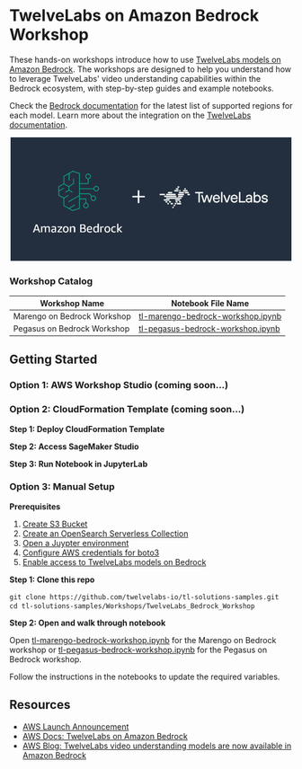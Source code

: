 # TwelveLabs on Amazon Bedrock Workshop

These hands-on workshops introduce how to use [TwelveLabs models on Amazon Bedrock](https://aws.amazon.com/bedrock/twelvelabs/). The workshops are designed to help you understand how to leverage TwelveLabs' video understanding capabilities within the Bedrock ecosystem, with step-by-step guides and example notebooks.

Check the [Bedrock documentation](https://docs.aws.amazon.com/bedrock/latest/userguide/models-regions.html) for the latest list of supported regions for each model. Learn more about the integration on the [TwelveLabs documentation](https://docs.twelvelabs.io/v1.3/docs/cloud-partner-integrations/amazon-bedrock).

<p align="center">
  <img src="twelvelabs-bedrock.png" alt="TwelveLabs on Amazon Bedrock" width="500"/>
</p>


### Workshop Catalog
| Workshop Name               | Notebook File Name                                               |
|-----------------------------|------------------------------------------------------------------|
| Marengo on Bedrock Workshop | [tl-marengo-bedrock-workshop.ipynb](tl-marengo-bedrock-workshop.ipynb) |
| Pegasus on Bedrock Workshop | [tl-pegasus-bedrock-workshop.ipynb](tl-pegasus-bedrock-workshop.ipynb) |

## Getting Started

### Option 1: AWS Workshop Studio (coming soon...)

### Option 2: CloudFormation Template (coming soon...)
**Step 1: Deploy CloudFormation Template**

**Step 2: Access SageMaker Studio**

**Step 3: Run Notebook in JupyterLab**

### Option 3: Manual Setup

**Prerequisites**
1. [Create S3 Bucket](https://docs.aws.amazon.com/AmazonS3/latest/userguide/create-bucket-overview.html)
2. [Create an OpenSearch Serverless Collection](https://docs.aws.amazon.com/opensearch-service/latest/developerguide/serverless-manage.html)
3. [Open a Juypter environment](https://jupyter.org/install)
4. [Configure AWS credentials for boto3](https://boto3.amazonaws.com/v1/documentation/api/latest/guide/credentials.html)
5. [Enable access to TwelveLabs models on Bedrock](https://docs.aws.amazon.com/bedrock/latest/userguide/model-access-modify.html)

**Step 1: Clone this repo**

```
git clone https://github.com/twelvelabs-io/tl-solutions-samples.git
cd tl-solutions-samples/Workshops/TwelveLabs_Bedrock_Workshop
```

**Step 2: Open and walk through notebook**

Open [tl-marengo-bedrock-workshop.ipynb](tl-marengo-bedrock-workshop.ipynb) for the Marengo on Bedrock workshop or [tl-pegasus-bedrock-workshop.ipynb](tl-pegasus-bedrock-workshop.ipynb) for the Pegasus on Bedrock workshop.

Follow the instructions in the notebooks to update the required variables.

## Resources
- [AWS Launch Announcement](https://aws.amazon.com/about-aws/whats-new/2025/07/twelvelabs-models-fully-managed-amazon-bedrock/)
- [AWS Docs: TwelveLabs on Amazon Bedrock](https://docs.aws.amazon.com/bedrock/latest/userguide/model-parameters-twelvelabs.html)
- [AWS Blog: TwelveLabs video understanding models are now available in Amazon Bedrock](https://aws.amazon.com/blogs/aws/twelvelabs-video-understanding-models-are-now-available-in-amazon-bedrock/)